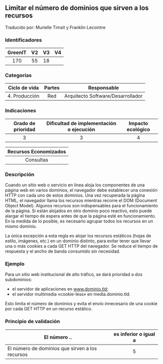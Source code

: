 ## Limitar el número de dominios que sirven a los recursos
Traducido por: Murielle Timsit y Franklin Lecointre

### Identificadores

| GreenIT |  V2  |  V3  |  V4  |
|:-------:|:----:|:----:|:----:|
|   170   | 55  | 18  | |

### Categorías

| Ciclo de vida | Partes | Responsable  |
|:---------:|:----:|:----:|
| 4. Producción | Red | Arquitecto Software/Desarrollador |

### Indicaciones

| Grado de prioridad   | Dificultad de implementación o ejecución | Impacto ecológico   |
|:-------------------:|:-------------------------:|:---------------------:|
| 3 | 3 | 4 |

|Recursos Economizados   |
|:----------------------------------------------------------:|
| Consultas  |

### Descripción

Cuando un sitio web o servicio en línea aloja los componentes de una página web en varios dominios, el navegador debe establecer una conexión HTTP con cada uno de estos dominios. Una vez recuperada la página HTML, el navegador llama los recursos mientras recorre el DOM (Document Object Model).
Algunos recursos son indispensables para el funcionamiento de la página. Si están alojados en otro dominio poco reactivo, esto puede alargar el tiempo de espera antes de que la página esté en funcionamiento. En la medida de lo posible, es necesario agrupar todos los recursos en un mismo dominio.

La única excepción a esta regla es alojar los recursos estáticos (hojas de estilo, imágenes, etc.) en un dominio distinto,
para evitar tener que llevar una o más cookies a cada GET HTTP del navegador. Se reduce el tiempo de respuesta y el ancho de banda consumido sin necesidad.

### Ejemplo

Para un sitio web institucional de alto tráfico, se dará prioridad a dos subdominios:
 - el servidor de aplicaciones en www.dominio.tld;
 - el servidor multimedia «cookie-less» en media.dominio.tld.

Esto limita el número de dominios y evita el envío innecesario de una cookie por cada GET HTTP en un recurso estático.


### Principio de validación

| El número ..   | es inferior o igual a   |  
|-------------------|:-------------------------:|
| El número de dominios que sirven a los recursos   | 5 |



